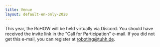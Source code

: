 ```yaml
---
title: Venue
layout: default-en-only-2020
---
```


This year, the RoHOW will be held virtually via Discord.
You should have received the invite link in the "Call for Participation" e-mail.
If you did not get this e-mail, you can register at [roboting@tuhh.de](mailto:roboting@tuhh.de).
